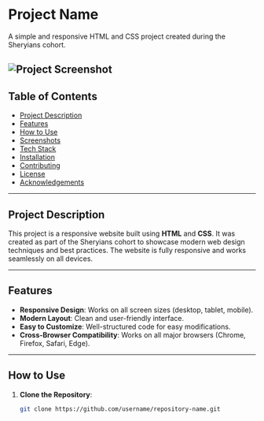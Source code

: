 # Project Name

A simple and responsive HTML and CSS project created during the Sheryians cohort.

![Project Screenshot](screenshot.png) 
---

## Table of Contents
- [Project Description](#project-description)
- [Features](#features)
- [How to Use](#how-to-use)
- [Screenshots](#screenshots)
- [Tech Stack](#tech-stack)
- [Installation](#installation)
- [Contributing](#contributing)
- [License](#license)
- [Acknowledgements](#acknowledgements)

---

## Project Description
This project is a responsive website built using **HTML** and **CSS**. It was created as part of the Sheryians cohort to showcase modern web design techniques and best practices. The website is fully responsive and works seamlessly on all devices.

---

## Features
- **Responsive Design**: Works on all screen sizes (desktop, tablet, mobile).
- **Modern Layout**: Clean and user-friendly interface.
- **Easy to Customize**: Well-structured code for easy modifications.
- **Cross-Browser Compatibility**: Works on all major browsers (Chrome, Firefox, Safari, Edge).

---

## How to Use
1. **Clone the Repository**:
   ```bash
   git clone https://github.com/username/repository-name.git